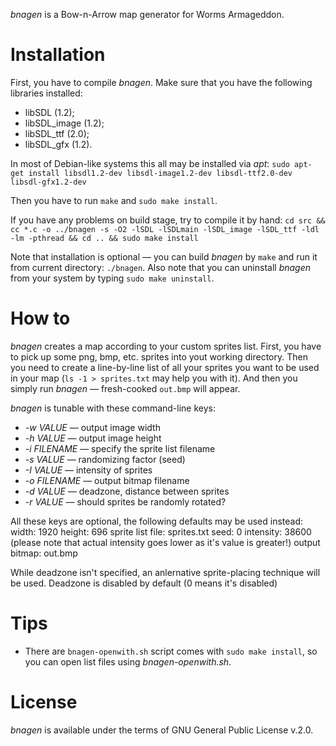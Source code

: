 *bnagen* is a Bow-n-Arrow map generator for Worms Armageddon.

Installation
============

First, you have to compile *bnagen*. Make sure that you have the following libraries installed:
 - libSDL (1.2);
 - libSDL_image (1.2);
 - libSDL_ttf (2.0);
 - libSDL_gfx (1.2).

In most of Debian-like systems this all may be installed via *apt*:
`sudo apt-get install libsdl1.2-dev libsdl-image1.2-dev libsdl-ttf2.0-dev libsdl-gfx1.2-dev`

Then you have to run `make` and `sudo make install`.

If you have any problems on build stage, try to compile it by hand:
`cd src && cc *.c -o ../bnagen -s -O2 -lSDL -lSDLmain -lSDL_image -lSDL_ttf -ldl -lm -pthread && cd .. && sudo make install`

Note that installation is optional — you can build *bnagen* by `make` and run it from current directory: `./bnagen`.
Also note that you can uninstall *bnagen* from your system by typing `sudo make uninstall`.

How to
======

*bnagen* creates a map according to your custom sprites list. First, you have to pick up some png, bmp, etc. sprites into yout working directory. Then you need to create a line-by-line list of all your sprites you want to be used in your map (`ls -1 > sprites.txt` may help you with it). And then you simply run *bnagen* — fresh-cooked `out.bmp` will appear.

*bnagen* is tunable with these command-line keys:
 - *-w VALUE* — output image width
 - *-h VALUE* — output image height
 - *-i FILENAME* — specify the sprite list filename
 - *-s VALUE* — randomizing factor (seed)
 - *-I VALUE* — intensity of sprites
 - *-o FILENAME* — output bitmap filename
 - *-d VALUE* — deadzone, distance between sprites
 - *-r VALUE* — should sprites be randomly rotated?

All these keys are optional, the following defaults may be used instead:
	width: 1920
	height: 696
	sprite list file: sprites.txt
	seed: 0
	intensity: 38600 (please note that actual intensity goes lower as it's value is greater!)
	output bitmap: out.bmp

While deadzone isn't specified, an anlernative sprite-placing technique will be used. Deadzone is disabled by default (0 means it's disabled)

Tips
====

 - There are `bnagen-openwith.sh` script comes with `sudo make install`, so you can open list files using *bnagen-openwith.sh*.

License
=======

*bnagen* is available under the terms of GNU General Public License v.2.0.

